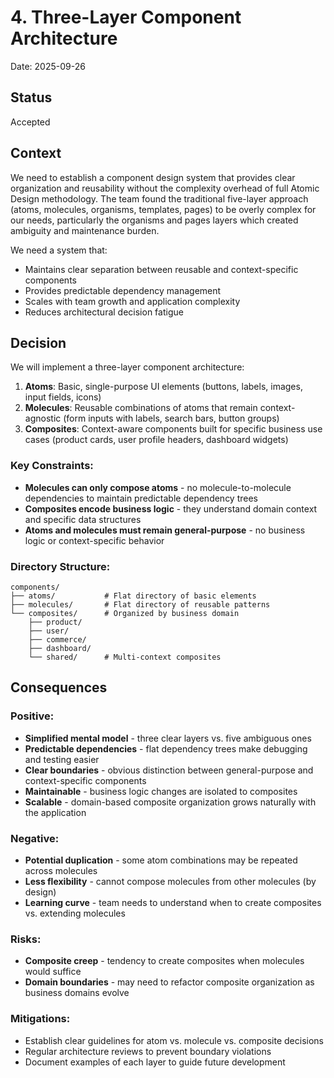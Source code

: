 # 4. Three-Layer Component Architecture

Date: 2025-09-26

## Status

Accepted

## Context

We need to establish a component design system that provides clear organization and reusability without the complexity overhead of full Atomic Design methodology. The team found the traditional five-layer approach (atoms, molecules, organisms, templates, pages) to be overly complex for our needs, particularly the organisms and pages layers which created ambiguity and maintenance burden.

We need a system that:

- Maintains clear separation between reusable and context-specific components
- Provides predictable dependency management
- Scales with team growth and application complexity
- Reduces architectural decision fatigue

## Decision

We will implement a three-layer component architecture:

1. **Atoms**: Basic, single-purpose UI elements (buttons, labels, images, input fields, icons)
2. **Molecules**: Reusable combinations of atoms that remain context-agnostic (form inputs with labels, search bars, button groups)
3. **Composites**: Context-aware components built for specific business use cases (product cards, user profile headers, dashboard widgets)

### Key Constraints:

- **Molecules can only compose atoms** - no molecule-to-molecule dependencies to maintain predictable dependency trees
- **Composites encode business logic** - they understand domain context and specific data structures
- **Atoms and molecules must remain general-purpose** - no business logic or context-specific behavior

### Directory Structure:

```
components/
├── atoms/           # Flat directory of basic elements
├── molecules/       # Flat directory of reusable patterns
└── composites/      # Organized by business domain
    ├── product/
    ├── user/
    ├── commerce/
    ├── dashboard/
    └── shared/      # Multi-context composites
```

## Consequences

### Positive:

- **Simplified mental model** - three clear layers vs. five ambiguous ones
- **Predictable dependencies** - flat dependency trees make debugging and testing easier
- **Clear boundaries** - obvious distinction between general-purpose and context-specific components
- **Maintainable** - business logic changes are isolated to composites
- **Scalable** - domain-based composite organization grows naturally with the application

### Negative:

- **Potential duplication** - some atom combinations may be repeated across molecules
- **Less flexibility** - cannot compose molecules from other molecules (by design)
- **Learning curve** - team needs to understand when to create composites vs. extending molecules

### Risks:

- **Composite creep** - tendency to create composites when molecules would suffice
- **Domain boundaries** - may need to refactor composite organization as business domains evolve

### Mitigations:

- Establish clear guidelines for atom vs. molecule vs. composite decisions
- Regular architecture reviews to prevent boundary violations
- Document examples of each layer to guide future development
